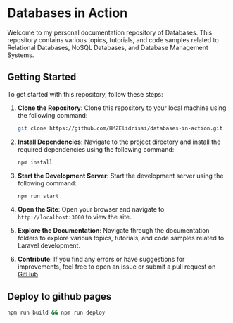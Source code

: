 # Databases in Action

Welcome to my personal documentation repository of Databases. This repository contains various topics, tutorials, and code samples related to Relational Databases, NoSQL Databases, and Database Management Systems.

## Getting Started

To get started with this repository, follow these steps:
1. **Clone the Repository**: Clone this repository to your local machine using the following command:
    ```bash
    git clone https://github.com/HMZElidrissi/databases-in-action.git
    ```

2. **Install Dependencies**: Navigate to the project directory and install the required dependencies using the following command:
    ```bash
    npm install
    ```
3. **Start the Development Server**: Start the development server using the following command:
    ```bash
    npm run start
    ```
4. **Open the Site**: Open your browser and navigate to `http://localhost:3000` to view the site.
5. **Explore the Documentation**: Navigate through the documentation folders to explore various topics, tutorials, and code samples related to Laravel development.
6. **Contribute**: If you find any errors or have suggestions for improvements, feel free to open an issue or submit a pull request on [GitHub](https://github.com/HMZElidrissi/databases-in-action)

## Deploy to github pages
```bash
npm run build && npm run deploy
```
